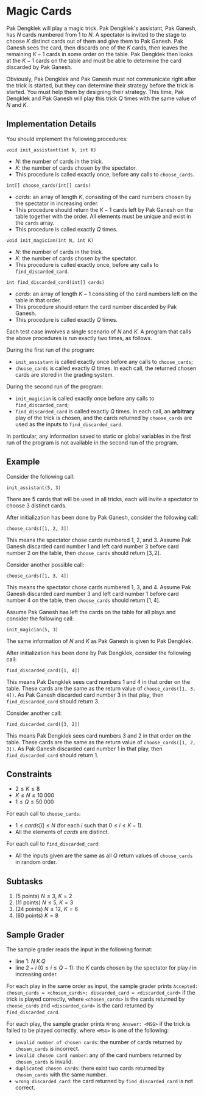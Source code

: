 # Magic Cards

Pak Dengklek will play a magic trick.
Pak Dengklek's assistant, Pak Ganesh, has $N$ cards numbered from $1$ to $N$.
A spectator is invited to the stage to choose $K$ distinct cards out of them and give them to Pak Ganesh.
Pak Ganesh sees the card, then discards one of the $K$ cards, then leaves the remaining $K - 1$ cards in some order on the table.
Pak Dengklek then looks at the $K - 1$ cards on the table and must be able to determine the card discarded by Pak Ganesh.

Obviously, Pak Dengklek and Pak Ganesh must not communicate right after the trick is started, but
they can determine their strategy before the trick is started.
You must help them by designing their strategy.
This time, Pak Dengklek and Pak Ganesh will play this trick $Q$ times with the same value of $N$ and $K$.


## Implementation Details

You should implement the following procedures:

```
void init_assistant(int N, int K)
```

* $N$: the number of cards in the trick.
* $K$: the number of cards chosen by the spectator.
* This procedure is called exactly once, before any calls to `choose_cards`.

```
int[] choose_cards(int[] cards)
```

* $cards$: an array of length $K$, consisting of the card numbers chosen by the spectator in increasing order.
* This procedure should return the $K - 1$ cards left by Pak Ganesh on the table together with the order.
  All elements must be unique and exist in the `cards` array.
* This procedure is called exactly $Q$ times.

```
void init_magician(int N, int K)
```

* $N$: the number of cards in the trick.
* $K$: the number of cards chosen by the spectator.
* This procedure is called exactly once, before any calls to `find_discarded_card`.

```
int find_discarded_card(int[] cards)
```

* $cards$: an array of length $K - 1$ consisting of the card numbers left on the table in that order.
* This procedure should return the card number discarded by Pak Ganesh.
* This procedure is called exactly $Q$ times.

Each test case involves a single scenario of $N$ and $K$.
A program that calls the above procedures is run exactly two times, as follows.

During the first run of the program:

* `init_assistant` is called exactly once before any calls to `choose_cards`;
* `choose_cards` is called exactly $Q$ times.
  In each call, the returned chosen cards are stored in the grading system.

During the second run of the program:

* `init_magician` is called exactly once before any calls to `find_discarded_card`;
* `find_discarded_card` is called exactly $Q$ times.
  In each call, an **arbitrary** play of the trick is chosen, and the cards returned by `choose_cards` are used as the inputs to `find_discarded_card`.

In particular, any information saved to static or global variables in the first run of the program
is not available in the second run of the program.


## Example

Consider the following call:

```
init_assistant(5, 3)
```

There are $5$ cards that will be used in all tricks, each will invite a spectator to choose $3$ distinct cards.

After initialization has been done by Pak Ganesh, consider the following call:

```
choose_cards([1, 2, 3])
```

This means the spectator chose cards numbered $1$, $2$, and $3$.
Assume Pak Ganesh discarded card number $1$ and left card number $3$ before card number $2$ on the table, then `choose_cards` should return $[3, 2]$.

Consider another possible call:

```
choose_cards([1, 3, 4])
```

This means the spectator chose cards numbered $1$, $3$, and $4$.
Assume Pak Ganesh discarded card number $3$ and left card number $1$ before card number $4$ on the table, then `choose_cards` should return $[1, 4]$.

Assume Pak Ganesh has left the cards on the table for all plays and consider the following call:

```
init_magician(5, 3)
```

The same information of $N$ and $K$ as Pak Ganesh is given to Pak Dengklek.

After initialization has been done by Pak Dengklek, consider the following call:

```
find_discarded_card([1, 4])
```

This means Pak Dengklek sees card numbers $1$ and $4$ in that order on the table.
These cards are the same as the return value of `choose_cards([1, 3, 4])`.
As Pak Ganesh discarded card number $3$ in that play, then `find_discarded_card` should return $3$.

Consider another call:

```
find_discarded_card([3, 2])
```

This means Pak Dengklek sees card numbers $3$ and $2$ in that order on the table.
These cards are the same as the return value of `choose_cards([1, 2, 3])`.
As Pak Ganesh discarded card number $1$ in that play, then `find_discarded_card` should return $1$.


## Constraints

* $2 \le K \le 8$
* $K \le N \le 10\;000$
* $1 \le Q \le 50\;000$

For each call to `choose_cards`:

* $1 \le cards[i] \le N$ (for each $i$ such that $0 \le i \le K - 1$).
* All the elements of $cards$ are distinct.

For each call to `find_discarded_card`:

* All the inputs given are the same as all $Q$ return values of `choose_cards` in random order.


## Subtasks

1. (5 points) $N \le 3$, $K = 2$
1. (11 points) $N \le 5$, $K = 3$
1. (24 points) $N \le 12$, $K = 6$
1. (60 points) $K = 8$


## Sample Grader

The sample grader reads the input in the following format:

* line $1$: $N \; K \; Q$
* line $2 + i$ ($0 \le i \le Q - 1$): the $K$ cards chosen by the spectator for play $i$ in increasing order.

For each play in the same order as input, the sample grader prints
`Accepted: chosen_cards = <chosen_cards>; discarded_card = <discarded_card>` if the trick is played correctly, where
`<chosen_cards>` is the cards returned by `choose_cards` and
`<discarded_card>` is the card returned by `find_discarded_card`.

For each play, the sample grader prints `Wrong Answer: <MSG>` if the trick is failed to be played correctly, where `<MSG>` is one of the following:
- `invalid number of chosen cards`: the number of cards returned by `chosen_cards` is incorrect.
- `invalid chosen card number`: any of the card numbers returned by `chosen_cards` is invalid.
- `duplicated chosen cards`: there exist two cards returned by `chosen_cards` with the same number.
- `wrong discarded card`: the card returned by `find_discarded_card` is not correct.

